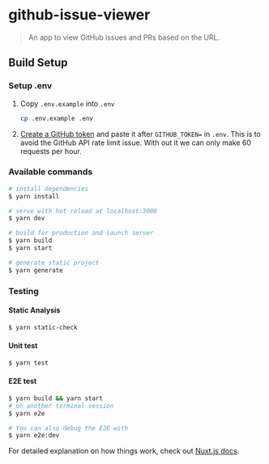 # github-issue-viewer

> An app to view GitHub issues and PRs based on the URL.

## Build Setup

### Setup .env

1. Copy `.env.example` into `.env`
   ```bash
   cp .env.example .env
   ```
2. [Create a GitHub token](https://github.com/settings/tokens/new?scopes=public_repo&description=GitHub%20Issue%20Viewer) and paste it after `GITHUB_TOKEN=` in `.env`. This is to avoid the GitHub API rate limit issue. With out it we can only make 60 requests per hour.

### Available commands

```bash
# install dependencies
$ yarn install

# serve with hot reload at localhost:3000
$ yarn dev

# build for production and launch server
$ yarn build
$ yarn start

# generate static project
$ yarn generate
```

### Testing

#### Static Analysis

```bash
$ yarn static-check
```

#### Unit test

```bash
$ yarn test
```

#### E2E test

```bash
$ yarn build && yarn start
# on another terminal session
$ yarn e2e

# You can also debug the E2E with
$ yarn e2e:dev
```

For detailed explanation on how things work, check out [Nuxt.js docs](https://nuxtjs.org).
